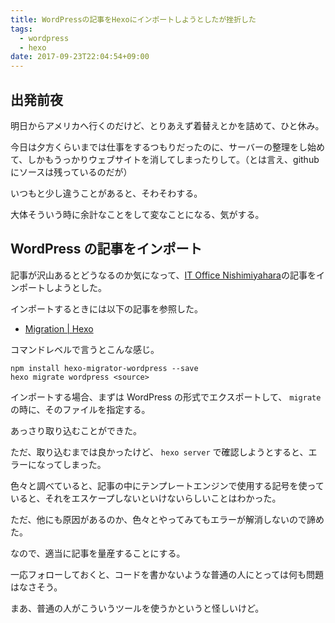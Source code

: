 ```yaml
---
title: WordPressの記事をHexoにインポートしようとしたが挫折した
tags:
  - wordpress
  - hexo
date: 2017-09-23T22:04:54+09:00
---
```


## 出発前夜

明日からアメリカへ行くのだけど、とりあえず着替えとかを詰めて、ひと休み。

今日は夕方くらいまでは仕事をするつもりだったのに、サーバーの整理をし始めて、しかもうっかりウェブサイトを消してしまったりして。（とは言え、githubにソースは残っているのだが）

いつもと少し違うことがあると、そわそわする。

大体そういう時に余計なことをして変なことになる、気がする。

## WordPress の記事をインポート

記事が沢山あるとどうなるのか気になって、[IT Office Nishimiyahara](http://www.nishimiyahara.net/)の記事をインポートしようとした。

インポートするときには以下の記事を参照した。

- [Migration | Hexo](https://hexo.io/docs/migration.html)

コマンドレベルで言うとこんな感じ。

```
npm install hexo-migrator-wordpress --save
hexo migrate wordpress <source>
```

インポートする場合、まずは WordPress の形式でエクスポートして、 `migrate` の時に、そのファイルを指定する。

あっさり取り込むことができた。

ただ、取り込むまでは良かったけど、 `hexo server` で確認しようとすると、エラーになってしまった。

色々と調べていると、記事の中にテンプレートエンジンで使用する記号を使っていると、それをエスケープしないといけないらしいことはわかった。

ただ、他にも原因があるのか、色々とやってみてもエラーが解消しないので諦めた。

なので、適当に記事を量産することにする。

一応フォローしておくと、コードを書かないような普通の人にとっては何も問題はなさそう。

まあ、普通の人がこういうツールを使うかというと怪しいけど。
